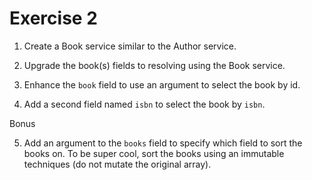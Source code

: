 # Exercise 2

1. Create a Book service similar to the Author service.

2. Upgrade the book(s) fields to resolving using the Book service.

3. Enhance the `book` field to use an argument to select the book by id.

4. Add a second field named `isbn` to select the book by `isbn`.

Bonus

5. Add an argument to the `books` field to specify which field to sort the books on. To be super cool, sort the books using an immutable techniques (do not mutate the original array).

